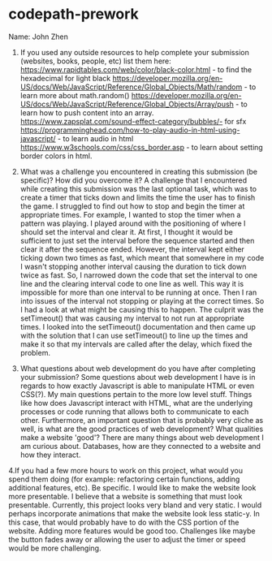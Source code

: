 # codepath-prework

Name: John Zhen

1. If you used any outside resources to help complete your submission (websites, books, people, etc) list them here:
https://www.rapidtables.com/web/color/black-color.html - to find the hexadecimal for light black
https://developer.mozilla.org/en-US/docs/Web/JavaScript/Reference/Global_Objects/Math/random - to learn more about math.random()
https://developer.mozilla.org/en-US/docs/Web/JavaScript/Reference/Global_Objects/Array/push - to learn how to push content into an array.
https://www.zapsplat.com/sound-effect-category/bubbles/- for sfx
https://programminghead.com/how-to-play-audio-in-html-using-javascript/ - to learn audio in html
https://www.w3schools.com/css/css_border.asp - to learn about setting border colors in html.

2. What was a challenge you encountered in creating this submission (be specific)? How did you overcome it?
A challenge that I encountered while creating this submission was the last optional task, which was to create a timer that ticks down and limits the time the user has to finish the game.
I struggled to find out how to stop and begin the timer at appropriate times. For example, I wanted to stop the timer when a pattern was playing. I played around with the positioning of
where I should set the interval and clear it. At first, I thought it would be sufficient to just set the interval before the sequence started and then clear it after the sequence ended.
However, the interval kept either ticking down two times as fast, which meant that somewhere in my code I wasn't stopping another interval causing the duration to tick down twice as fast.
So, I narrowed down the code that set the interval to one line and the clearing interval code to one line as well. This way it is impossible for more than one interval to be running at once.
Then I ran into issues of the interval not stopping or playing at the correct times. So I had a look at what might be causing this to happen. The culprit was the setTimeout() that was causing
my interval to not run at appropriate times. I looked into the setTimeout() documentation and then came up with the solution that I can use setTimeout() to line up the times and make it 
so that my intervals are called after the delay, which fixed the problem.

3. What questions about web development do you have after completing your submission?
Some questions about web development I have is in regards to how exactly Javascript is able to manipulate HTML or even CSS(?). My main questions pertain to the more low level stuff. Things like
how does Javascript interact with HTML, what are the underlying processes or code running that allows both to communicate to each other. Furthermore, an important question that is probably
very cliche as well, is what are the good practices of web development? What qualities make a website 'good'? There are many things about web development I am curious about. Databases, how
are they connected to a website and how they interact.

4.If you had a few more hours to work on this project, what would you spend them doing (for example: refactoring certain functions, adding additional features, etc). Be specific.
I would like to make the website look more presentable. I believe that a website is something that must look presentable. Currently, this project looks very bland and very static. I would
perhaps incorporate animations that make the website look less static-y. In this case, that would probably have to do with the CSS portion of the website. Adding more features would be good too.
Challenges like maybe the button fades away or allowing the user to adjust the timer or speed would be more challenging.
